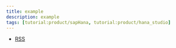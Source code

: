 ```yaml
---
title: example
description: example
tags: [tutorial:product/sapHana, tutorial:product/hana_studio]
---
```


<ul class="nav">
    <li><a href="/atom.xml">RSS</a></li>
</ul>

